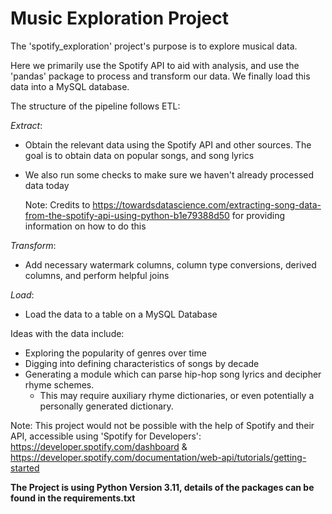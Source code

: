 # Music Exploration Project
The 'spotify_exploration' project's purpose is to explore musical data. 

Here we primarily use the Spotify API to aid with analysis, and use the 'pandas' package to process and transform our data. We finally load this data into a MySQL database.

The structure of the pipeline follows ETL:

*Extract*: 

- Obtain the relevant data using the Spotify API and other sources. The goal is to obtain data on popular songs, and song lyrics
    
- We also run some checks to make sure we haven't already processed data today
    
   Note: Credits to https://towardsdatascience.com/extracting-song-data-from-the-spotify-api-using-python-b1e79388d50 for providing information on how to do this


*Transform*: 

- Add necessary watermark columns, column type conversions, derived columns, and perform helpful joins

*Load*: 

- Load the data to a table on a MySQL Database


Ideas with the data include:

- Exploring the popularity of genres over time
- Digging into defining characteristics of songs by decade
- Generating a module which can parse hip-hop song lyrics and decipher rhyme schemes. 
   - This may require auxiliary rhyme dictionaries, or even potentially a personally generated dictionary.


Note: This project would not be possible with the help of Spotify and their API, accessible using 'Spotify for Developers':
https://developer.spotify.com/dashboard & https://developer.spotify.com/documentation/web-api/tutorials/getting-started


**The Project is using Python Version 3.11, details of the packages can be found in the requirements.txt**


